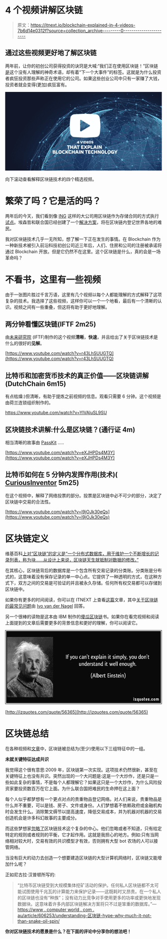 # 4 个视频讲解区块链

> 原文：<https://itnext.io/blockchain-explained-in-4-videos-7b6d14e0312f?source=collection_archive---------0----------------------->

## 通过这些视频更好地了解区块链

两年前，让你的初创公司获得投资的诀窍是大喊:“我们正在使用区块链！”区块链[是](https://medium.com/@pavelkravchenko/decline-of-blockchain-hype-and-rise-of-a-common-sense-8de5789a794d)这个没有人理解的神奇术语，却有着“下一个大事件”的标签。这就是为什么投资者疯狂投资那些声称正在使用它的公司。如果这些创业公司中只有一家赚了大钱，投资者就会变得(更加)疯狂富有。

![](img/5c3fb858d37637daf80fb637b153b05d.png)

向下滚动查看解释区块链技术的四个精选视频。

# 繁荣了吗？它是活的吗？

两年后的今天，我们看到像 [ING](https://www.ingwb.com/insights/news/2017/compelling-results-for-blockchain-oil-trade-test-ing-and-societe-generale) 这样的大公司用区块链作为存储合同的方式执行[试点](https://twitter.com/maurice_roos/status/894457374244691968)。埃森哲和联合国已经创建了一个[解决方案](http://fortune.com/2017/06/19/id2020-blockchain-microsoft/)，将在区块链内登记世界各地的难民。

我对区块链技术几乎一无所知，想了解一下正在发生的事情。在 Blockchain 作为一种新技术被引入前沿科技初创公司近三年后，人们、住房和公司的注册被承诺将通过 Blockchain 开放。但是它仍然不在这里。这个区块链是什么，真的会是一场革命吗？

# 不看书，这里有一些视频

由于一张图片胜过千言万语，这里有几个视频以每个人都能理解的方式解释了这项复杂的技术。我选择了这些视频，这样你可以一个一个地看，最后有一个清晰的认识。视频之间有一些重叠，但这将有助于更好地理解。

## 两分钟看懂区块链(IFTF 2m25)

由[未来研究院](http://www.iftf.org/home/) (IFTF)制作的这个视频**清晰**，**快速**，并且给出了关于区块链技术是什么的很好的**见解**。

[https://www.youtube.com/watch?v=r43LhSUUGTQ](https://www.youtube.com/watch?v=r43LhSUUGTQ)

## 比特币和加密货币技术的真正价值——区块链讲解(DutchChain 6m15)

有点枯燥:)但清晰，有助于提炼之前视频的信息。观看只需要 6 分钟。这个视频是由荷兰连锁组织制作的。

https://www.youtube.com/watch?v=YIVAluSL9SU

## 区块链技术讲解:什么是区块链？(通行证 4m)

相当清晰的故事由 [PassKit](https://passkit.com/) …..

[https://www.youtube.com/watch?v=eXJHPDs4M3Y](https://www.youtube.com/watch?v=eXJHPDs4M3Y)

## 比特币如何在 5 分钟内发挥作用(技术)( [CuriousInventor](https://www.youtube.com/channel/UCOGrxFj_j7PZRQM63OFCwmA) 5m25)

在这个视频中，解释了网络投票的部分。投票是区块链中必不可少的部分，决定了区块链中交易的合法性。

[https://www.youtube.com/watch?v=l9jOJk30eQs](https://www.youtube.com/watch?v=l9jOJk30eQs)

# 区块链定义

维基百科[上对“区块链”的定义是“一个分布式数据库，用于维护一个不断增长的记录列表，称为块……从设计上来说，区块链天生就抵制对数据的修改。”](https://en.wikipedia.org/wiki/Blockchain)

在其核心，区块链背后的数据库是一个包含所有交易记录的分类账。分类账是分布式的，这意味着没有保存记录的单一中心点。它提供了一种透明的方式，在这种方式下，双方之间的交易是可验证的并且被永久存储。任何所有权交易都可以存储到区块链中。

如果你有更多的时间阅读，你可以在 ITNEXT 上查看[这篇](/what-is-blockchain-technology-735a19951ff9)文章，其中[关于区块链的最常见问题](/what-is-blockchain-technology-735a19951ff9)由 [Ivo van der Nagel](https://medium.com/u/8848e883ddee?source=post_page-----7b6d14e0312f--------------------------------) 回答。

另一个很棒的读物是这本由 IBM 制作的[傻瓜区块链](https://public.dhe.ibm.com/common/ssi/ecm/xi/en/xim12354usen/XIM12354USEN.PDF)书。如果你在看完视频和阅读上面提到的文章后需要更多的背景信息和更好的理解，你可以阅读它。

![](img/68e25da8c1758a57fe276d8a573f879b.png)

[http://izquotes.com/quote/56365](http://izquotes.com/quote/56365)

# 区块链总结

在各种视频和[文章](https://samwouters.com/what-is-the-blockchain/)中，区块链被总结为(至少)使用以下三组特征中的一组。

**未就关键特征达成共识**

我觉得这个很有意思:2009 年，区块链第一次实现。这项技术仍然很新，甚至在关键特征上也没有共识。突然出现的一个大问题是:这是一个大炒作，还是只是一些如此复杂的事情，不是每个人都理解它？如果这只是一个大炒作，为什么风险投资家要投资数百万在它上面。为什么联合国把难民的生命押在这上面？

每个人似乎都梦想有一个更点对点的贵重物品登记网络。对人们来说，贵重物品是什么并不重要，可以是钱、房子、文件或身份。人们梦想着不依赖政府或金融机构时会发生什么。消除繁文缛节以提高速度，降低交易成本，并为机器对机器的交易创造机会是许多科幻故事的主要成分。

而这些梦想家[忽略了](http://sloanreview.mit.edu/article/seeing-beyond-the-blockchain-hype/)区块链技术这个复杂的中心。他们忽略或者不知道，只有给定特定的规则或者规则的平衡，它才起作用。这就是我担心的地方。例如:只有当网络相对较大时，交易有效的共识模型才有效，否则拥有大型 bot 农场的人可以接管网络。

当没有巨大的动力去创造一个想要建造区块链的大型计算机网络时，区块链又能增加什么呢？

正如尼古拉·汉普顿所写的:

> “比特币区块链受到大规模集体挖矿活动的保护。任何私人区块链都不太可能试图使用千兆瓦的计算能力来保护记录——这既耗时又昂贵。在一个私人的区块链也没有“种族”；没有动力比竞争对手使用更多的功率或更快地发现数据块。这意味着许多内部区块链解决方案将只不过是笨重的数据库。”—[https://www . computer world . com . au/article/606253/understanding-区块链-hype-why-much-it-not-than-snake-oil-spin/](https://www.computerworld.com.au/article/606253/understanding-blockchain-hype-why-much-it-nothing-more-than-snake-oil-spin/)

**你对区块链技术的愿景是什么？在下面的评论中分享你的想法吧！**